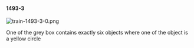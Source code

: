 #### 1493-3
![train-1493-3-0.png](https://github.com/lil-lab/nlvr/raw/master/nlvr/train/images/4/train-1493-3-0.png "train-1493-3-0.png")

One of the grey box contains exactly six objects where one of the object is a yellow circle